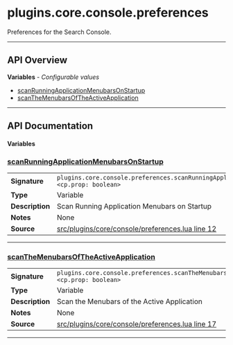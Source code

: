# plugins.core.console.preferences

Preferences for the Search Console.

---

## API Overview
**Variables** - _Configurable values_
 * [scanRunningApplicationMenubarsOnStartup](#scanrunningapplicationmenubarsonstartup)
 * [scanTheMenubarsOfTheActiveApplication](#scanthemenubarsoftheactiveapplication)


---

## API Documentation

#### Variables


### [scanRunningApplicationMenubarsOnStartup](#scanrunningapplicationmenubarsonstartup)

|                                             |                                                                                     |
| --------------------------------------------|-------------------------------------------------------------------------------------|
| **Signature**                               | `plugins.core.console.preferences.scanRunningApplicationMenubarsOnStartup <cp.prop: boolean>`                                                                    |
| **Type**                                    | Variable                                                                     |
| **Description**                             | Scan Running Application Menubars on Startup                                                                     |
| **Notes**                                   | None |
| **Source**                                  | [src/plugins/core/console/preferences.lua line 12](https://github.com/CommandPost/CommandPost/blob/develop/src/plugins/core/console/preferences.lua#L12) |

---


### [scanTheMenubarsOfTheActiveApplication](#scanthemenubarsoftheactiveapplication)

|                                             |                                                                                     |
| --------------------------------------------|-------------------------------------------------------------------------------------|
| **Signature**                               | `plugins.core.console.preferences.scanTheMenubarsOfTheActiveApplication <cp.prop: boolean>`                                                                    |
| **Type**                                    | Variable                                                                     |
| **Description**                             | Scan the Menubars of the Active Application                                                                     |
| **Notes**                                   | None |
| **Source**                                  | [src/plugins/core/console/preferences.lua line 17](https://github.com/CommandPost/CommandPost/blob/develop/src/plugins/core/console/preferences.lua#L17) |

---

